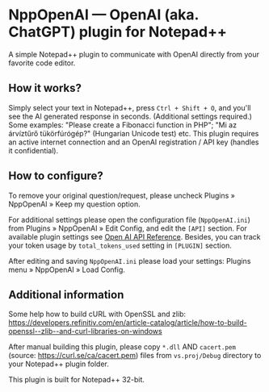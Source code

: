 # NppOpenAI — OpenAI (aka. ChatGPT) plugin for Notepad++
A simple Notepad++ plugin to communicate with OpenAI directly from your favorite code editor.

How it works?
-------------

Simply select your text in Notepad++, press `Ctrl + Shift + O`, and you'll see the AI generated response in seconds. (Additional settings required.) Some examples: "Please create a Fibonacci function in PHP"; "Mi az árvíztűrő tükörfúrógép?" (Hungarian Unicode test) etc. This plugin requires an active internet connection and an OpenAI registration / API key (handles it confidential).

How to configure?
-----------------

To remove your original question/request, please uncheck Plugins » NppOpenAI » Keep my question option.

For additional settings please open the configuration file (`NppOpenAI.ini`) from Plugins » NppOpenAI » Edit Config, and edit the `[API]` section. For available plugin settings see [Open AI API Reference](https://platform.openai.com/docs/api-reference/completions). Besides, you can track your token usage by `total_tokens_used` setting in `[PLUGIN]` section.

After editing and saving `NppOpenAI.ini` please load your settings: Plugins menu » NppOpenAI » Load Config.

Additional information
----------------------

Some help how to build cURL with OpenSSL and zlib:
https://developers.refinitiv.com/en/article-catalog/article/how-to-build-openssl--zlib--and-curl-libraries-on-windows

After manual building this plugin, please copy `*.dll` AND `cacert.pem` (source: https://curl.se/ca/cacert.pem) files from `vs.proj/Debug` directory to your Notepad++ plugin folder.

This plugin is built for Notepad++ 32-bit.